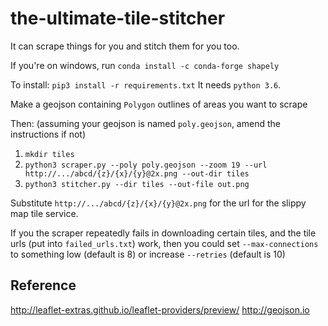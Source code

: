 # the-ultimate-tile-stitcher

It can scrape things for you and stitch them for you too.

If you're on windows, run `conda install -c conda-forge shapely`

To install: `pip3 install -r requirements.txt`
It needs `python 3.6`.


Make a geojson containing `Polygon` outlines of areas you want to scrape

Then: (assuming your geojson is named `poly.geojson`, amend the instructions if not)

1. `mkdir tiles`
2. `python3 scraper.py --poly poly.geojson --zoom 19 --url http://.../abcd/{z}/{x}/{y}@2x.png --out-dir tiles`
3. `python3 stitcher.py --dir tiles --out-file out.png`

Substitute `http://.../abcd/{z}/{x}/{y}@2x.png` for the url for the slippy map tile service.

If you the scraper repeatedly fails in downloading certain tiles, and the tile urls (put into `failed_urls.txt`) work, then you could set `--max-connections` to something low (default is 8) or increase `--retries` (default is 10)

## Reference

http://leaflet-extras.github.io/leaflet-providers/preview/
http://geojson.io

